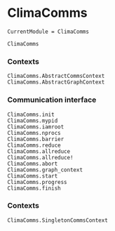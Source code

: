 # ClimaComms

```@meta
CurrentModule = ClimaComms
```

```@docs
ClimaComms
```

### Contexts
```@docs
ClimaComms.AbstractCommsContext
ClimaComms.AbstractGraphContext
```

### Communication interface
```@docs
ClimaComms.init
ClimaComms.mypid
ClimaComms.iamroot
ClimaComms.nprocs
ClimaComms.barrier
ClimaComms.reduce
ClimaComms.allreduce
ClimaComms.allreduce!
ClimaComms.abort
ClimaComms.graph_context
ClimaComms.start
ClimaComms.progress
ClimaComms.finish
```

### Contexts

```@docs
ClimaComms.SingletonCommsContext
```
